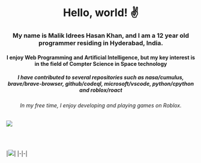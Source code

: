 <h1 align="center">Hello, world! ✌ </h1>
<h3 align = center>My name is Malik Idrees Hasan Khan, and I am a 12 year old programmer residing in Hyderabad, India.</h3>
<h4 align = center>I enjoy Web Programming and Artificial Intelligence, but my key interest is in the field of Compter Science in Space technology</h4>
<h5 align = center> I have contributed to several repositories such as nasa/cumulus, brave/brave-browser, github/codeql, microsoft/vscode, python/cpython and roblox/roact
</h5>
<h6 align =  center> In my free time, I enjoy developing and playing games on Roblox.</h6>

![](https://activity-graph.herokuapp.com/graph?username=MalikIdreesHasanKhan&theme=redical)

<br>

<br>



|![](https://github-readme-stats.vercel.app/api/top-langs/?username=MalikIdreesHasanKhan&layout=compact&theme=radical&langs_count=10)|
|-|-|

<!---
MalikIdreesHasanKhan/MalikIdreesHasanKhan is a ✨ special ✨ repository because its `README.md` (this file) appears on your GitHub profile.
You can click the Preview link to take a look at your changes.
--->
